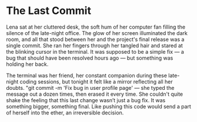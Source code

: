 # The Last Commit

Lena sat at her cluttered desk, the soft hum of her computer fan filling the silence of the late-night office. The glow of her screen illuminated the dark room, and all that stood between her and the project's final release was a single commit. She ran her fingers through her tangled hair and stared at the blinking cursor in the terminal. It was supposed to be a simple fix — a bug that should have been resolved hours ago — but something was holding her back.

The terminal was her friend, her constant companion during these late-night coding sessions, but tonight it felt like a mirror reflecting all her doubts. "git commit -m 'Fix bug in user profile page' — she typed the message out a dozen times, then erased it every time. She couldn't quite shake the feeling that this last change wasn’t just a bug fix. It was something bigger, something final. Like pushing this code would send a part of herself into the ether, an irreversible decision.
